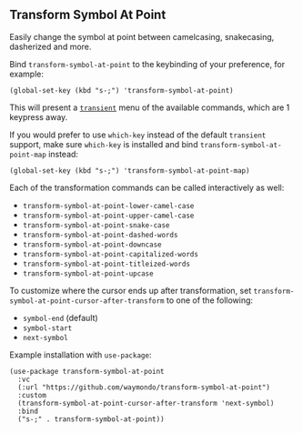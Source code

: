 ## Transform Symbol At Point

Easily change the symbol at point between camelcasing, snakecasing, dasherized and more.

Bind `transform-symbol-at-point` to the keybinding of your preference, for example:

``` emacs-lisp
(global-set-key (kbd "s-;") 'transform-symbol-at-point)
```

This will present a [`transient`](https://github.com/magit/transient) menu of the available
commands, which are 1 keypress away.

If you would prefer to use `which-key` instead of the default `transient` support, make sure
`which-key` is installed and bind `transform-symbol-at-point-map` instead:

``` emacs-lisp
(global-set-key (kbd "s-;") 'transform-symbol-at-point-map)
```

Each of the transformation commands can be called interactively as well:

* `transform-symbol-at-point-lower-camel-case`
* `transform-symbol-at-point-upper-camel-case`
* `transform-symbol-at-point-snake-case`
* `transform-symbol-at-point-dashed-words`
* `transform-symbol-at-point-downcase`
* `transform-symbol-at-point-capitalized-words`
* `transform-symbol-at-point-titleized-words`
* `transform-symbol-at-point-upcase`

To customize where the cursor ends up after transformation, set
`transform-symbol-at-point-cursor-after-transform` to one of the following:

* `symbol-end` (default)
* `symbol-start`
* `next-symbol`

Example installation with `use-package`:

``` emacs-lisp
(use-package transform-symbol-at-point
  :vc
  (:url "https://github.com/waymondo/transform-symbol-at-point")
  :custom
  (transform-symbol-at-point-cursor-after-transform 'next-symbol)
  :bind
  ("s-;" . transform-symbol-at-point))
```
